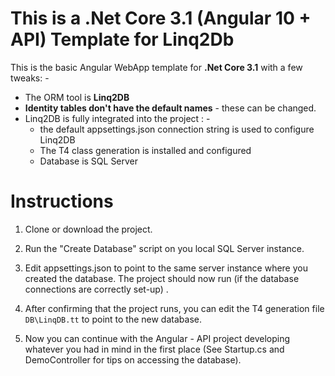 # This is a .Net Core 3.1 (Angular 10 + API) Template for Linq2Db

This is the basic Angular WebApp template for **.Net Core 3.1** with a few tweaks: -

 - The ORM tool is **Linq2DB**
 - **Identity tables don't have the default names** - these can be changed.
 - Linq2DB is fully integrated into the project : -
	 - the default appsettings.json connection string is used to configure Linq2DB
	 - The T4 class generation is installed and configured
	 - Database is SQL Server

# Instructions

 1. Clone or download the project.
 2. Run the "Create Database" script on you local SQL Server instance.
 3. Edit appsettings.json to point to the same server instance where you created the database.
 The project should now run (if the database connections are correctly set-up) .
 
 4. After confirming that the project runs, you can edit the T4 generation file `DB\LinqDB.tt` to point to the new database.
 5. Now you can continue with the Angular - API project developing whatever you had in mind in the first place (See Startup.cs and DemoController for tips on accessing the database).
